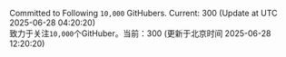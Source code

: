 Committed to Following `10,000` GitHubers. Current: <!-- FOLLOWING_COUNT -->300<!-- FOLLOWING_COUNT --> (Update at UTC <!-- LAST_UPDATED -->2025-06-28 04:20:20<!-- LAST_UPDATED -->)<br>
致力于关注`10,000`个GitHuber。当前：<!-- FOLLOWING_COUNT -->300<!-- FOLLOWING_COUNT --> (更新于北京时间 <!-- LAST_UPDATED_CST -->2025-06-28 12:20:20<!-- LAST_UPDATED_CST -->)
